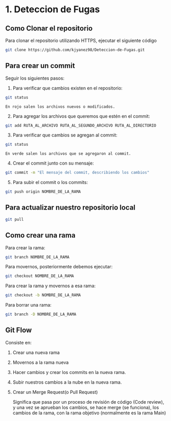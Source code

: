 # 1. Deteccion de Fugas
## Como Clonar el repositorio
Para clonar el repositorio utilizando HTTPS, ejecutar el siguiente código
```bash
git clone https://github.com/kjyanez98/Deteccion-de-Fugas.git
```
## Para crear un commit
Seguir los siguientes pasos:
1. Para verificar que cambios existen en el repositorio:
```bash
git status
```
    En rojo salen los archivos nuevos o modificados.

2. Para agregar los archivos que queremos que estén en el commit:
```bash
git add RUTA_AL_ARCHIVO RUTA_AL_SEGUNDO_ARCHIVO RUTA_AL_DIRECTORIO
```

3. Para verificar que cambios se agregan al commit:
```bash
git status
```
    En verde salen los archivos que se agregaron al commit.
4. Crear el commit junto con su mensaje:
```bash
git commit -m "El mensaje del commit, describiendo los cambios"
```
5. Para subir el commit o los commits:
```bash
git push origin NOMBRE_DE_LA_RAMA
```

## Para actualizar nuestro repositorio local
```bash
git pull
```

## Como crear una rama
Para crear la rama:
```bash
git branch NOMBRE_DE_LA_RAMA
```
Para movernos, posteriormente debemos ejecutar:
```bash
git checkout NOMBRE_DE_LA_RAMA
```
Para crear la rama y movernos a esa rama:
```bash
git checkout -b NOMBRE_DE_LA_RAMA 
```

Para borrar una rama:
```bash
git branch -D NOMBRE_DE_LA_RAMA
```

## Git Flow
Consiste en:
1. Crear una nueva rama
2. Movernos a la rama nueva
3. Hacer cambios y crear los commits en la nueva rama.
4. Subir nuestros cambios a la nube en la nueva rama.
5. Crear un Merge Request(o Pull Request)
    
    Significa que pasa por un proceso de revisión de código (Code review), y una vez se aprueban los cambios, se hace merge (se funciona), los cambios de la rama, con la rama objetivo (normalmente es la rama Main)

